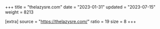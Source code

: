 +++
title = "thelazysre.com"
date = "2023-01-31"
updated = "2023-07-15"
weight = 8213

[extra]
source = "https://thelazysre.com/"
ratio = 19
size = 8
+++
